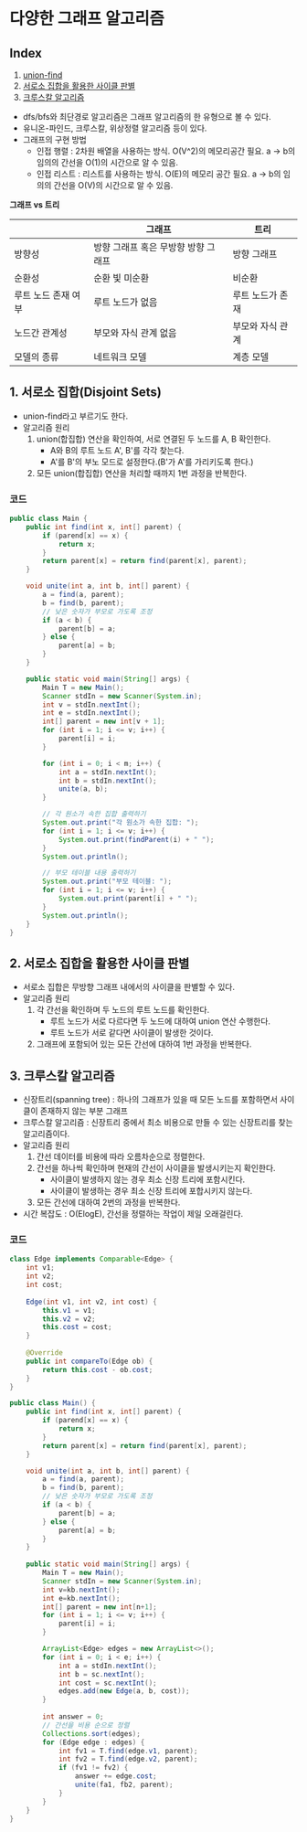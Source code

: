 # 다양한 그래프 알고리즘

## Index

1. [union-find](#1.-서로소-집합(Disjoint-Sets))
2. [서로소 집합을 활용한 사이클 판별](#2.-서로소-집합을-활용한-사이클-판별)
3. [크루스칼 알고리즘](#3.-크루스칼-알고리즘)

- dfs/bfs와 최단경로 알고리즘은 그래프 알고리즘의 한 유형으로 볼 수 있다.
- 유니온-파인드, 크루스칼, 위상정렬 알고리즘 등이 있다.
- 그래프의 구현 방법
    - 인접 행렬 : 2차원 배열을 사용하는 방식. O(V^2)의 메모리공간 필요. a -> b의 임의의 간선을 O(1)의 시간으로 알 수 있음.
    - 인접 리스트 : 리스트를 사용하는 방식. O(E)의 메모리 공간 필요. a -> b의 임의의 간선을 O(V)의 시간으로 알 수 있음.

**그래프 vs 트리**

|     |그래프|트리|
|-----|---|---|
| 방향성 |방향 그래프 혹은 무방향 방향 그래프 |방향 그래프|
|순환성|순환 빛 미순환|비순환|
|루트 노드 존재 여부|루트 노드가 없음|루트 노드가 존재|
|노드간 관계성|부모와 자식 관계 없음|부모와 자식 관계|
|모델의 종류|네트워크 모델|계층 모델|

## 1. 서로소 집합(Disjoint Sets)

- union-find라고 부르기도 한다.
- 알고리즘 원리
    1. union(합집합) 연산을 확인하여, 서로 연결된 두 노드를 A, B 확인한다.
        - A와 B의 루트 노드 A', B'를 각각 찾는다.
        - A'를 B'의 부노 모드로 설정한다.(B'가 A'를 가리키도록 한다.)
    2. 모든 union(합집합) 연산을 처리할 때까지 1번 과정을 반복한다.

### 코드

```java
public class Main {
    public int find(int x, int[] parent) {
        if (parend[x] == x) {
            return x;
        }
        return parent[x] = return find(parent[x], parent);
    }

    void unite(int a, int b, int[] parent) {
        a = find(a, parent);
        b = find(b, parent);
        // 낮은 숫자가 부모로 가도록 조정
        if (a < b) {
            parent[b] = a;
        } else {
            parent[a] = b;
        }
    }

    public static void main(String[] args) {
        Main T = new Main();
        Scanner stdIn = new Scanner(System.in);
        int v = stdIn.nextInt();
        int e = stdIn.nextInt();
        int[] parent = new int[v + 1];
        for (int i = 1; i <= v; i++) {
            parent[i] = i;
        }

        for (int i = 0; i < m; i++) {
            int a = stdIn.nextInt();
            int b = stdIn.nextInt();
            unite(a, b);
        }

        // 각 원소가 속한 집합 출력하기
        System.out.print("각 원소가 속한 집합: ");
        for (int i = 1; i <= v; i++) {
            System.out.print(findParent(i) + " ");
        }
        System.out.println();

        // 부모 테이블 내용 출력하기
        System.out.print("부모 테이블: ");
        for (int i = 1; i <= v; i++) {
            System.out.print(parent[i] + " ");
        }
        System.out.println();
    }
}
```

## 2. 서로소 집합을 활용한 사이클 판별

- 서로소 집합은 무방향 그래프 내에서의 사이클을 판별할 수 있다.
- 알고리즘 원리
    1. 각 간선을 확인하며 두 노드의 루트 노드를 확인한다.
        - 루트 노드가 서로 다르다면 두 노드에 대하여 union 연산 수행한다.
        - 루트 노드가 서로 같다면 사이클이 발생한 것이다.
    2. 그래프에 포함되어 있는 모든 간선에 대하여 1번 과정을 반복한다.

## 3. 크루스칼 알고리즘

- 신장트리(spanning tree) : 하나의 그래프가 있을 때 모든 노드를 포함하면서 사이클이 존재하지 않는 부분 그래프
- 크루스칼 알고리즘 : 신장트리 중에서 최소 비용으로 만들 수 있는 신장트리를 찾는 알고리즘이다.
- 알고리즘 원리
    1. 간선 데이터를 비용에 따라 오름차순으로 정렬한다.
    2. 간선을 하나씩 확인하며 현재의 간선이 사이클을 발생시키는지 확인한다.
        - 사이클이 발생하지 않는 경우 최소 신장 트리에 포함시킨다.
        - 사이클이 발생하는 경우 최소 신장 트리에 포합시키지 않는다.
    3. 모든 간선에 대하여 2번의 과정을 반복한다.
- 시간 복잡도 : O(ElogE), 간선을 정렬하는 작업이 제일 오래걸린다.
### 코드
```java
class Edge implements Comparable<Edge> {
    int v1;
    int v2;
    int cost;
    
    Edge(int v1, int v2, int cost) {
        this.v1 = v1;
        this.v2 = v2;
        this.cost = cost;
    }
    
    @Override
    public int compareTo(Edge ob) {
        return this.cost - ob.cost;
    }
}

public class Main() {
    public int find(int x, int[] parent) {
        if (parend[x] == x) {
            return x;
        }
        return parent[x] = return find(parent[x], parent);
    }

    void unite(int a, int b, int[] parent) {
        a = find(a, parent);
        b = find(b, parent);
        // 낮은 숫자가 부모로 가도록 조정
        if (a < b) {
            parent[b] = a;
        } else {
            parent[a] = b;
        }
    }
    
    public static void main(String[] args) {
        Main T = new Main();
        Scanner stdIn = new Scanner(System.in);
        int v=kb.nextInt();
        int e=kb.nextInt();
        int[] parent = new int[n+1];  
        for (int i = 1; i <= v; i++) {
            parent[i] = i;
        }

        ArrayList<Edge> edges = new ArrayList<>();
        for (int i = 0; i < e; i++) {
            int a = stdIn.nextInt();
            int b = sc.nextInt();
            int cost = sc.nextInt();
            edges.add(new Edge(a, b, cost));
        }
        
        int answer = 0;
        // 간선을 비용 순으로 정렬
        Collections.sort(edges);
        for (Edge edge : edges) {
            int fv1 = T.find(edge.v1, parent);
            int fv2 = T.find(edge.v2, parent);
            if (fv1 != fv2) {
                answer += edge.cost;
                unite(fa1, fb2, parent);
            }
        }
    }
}
```